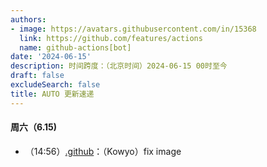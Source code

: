 ```yaml
---
authors:
- image: https://avatars.githubusercontent.com/in/15368
  link: https://github.com/features/actions
  name: github-actions[bot]
date: '2024-06-15'
description: 时间跨度：（北京时间）2024-06-15 00时至今
draft: false
excludeSearch: false
title: AUTO 更新速递
---
```


#### 周六（6.15) 

- （14:56）[.github](https://github.com/HITSZ-OpenAuto/.github)：（Kowyo）fix image


